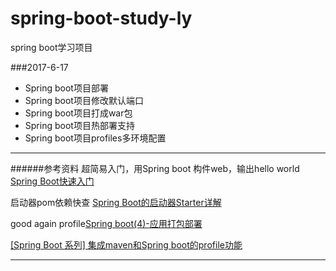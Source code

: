 # spring-boot-study-ly
spring boot学习项目

###2017-6-17
* Spring boot项目部署
* Spring boot项目修改默认端口
* Spring boot项目打成war包
* Spring boot项目热部署支持
* Spring boot项目profiles多环境配置

---
######参考资料
超简易入门，用Spring boot 构件web，输出hello world
[Spring Boot快速入门](http://www.jianshu.com/p/d24bceea7665)

启动器pom依赖快查
[Spring Boot的启动器Starter详解](http://blog.csdn.net/chszs/article/details/50610474)

good again profile[Spring boot(4)-应用打包部署](http://blog.csdn.net/hguisu/article/details/51072683)

[[Spring Boot 系列] 集成maven和Spring boot的profile功能](http://blog.csdn.net/lihe2008125/article/details/50443491)

---
